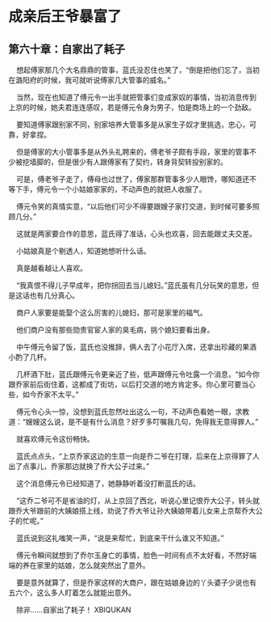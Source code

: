 # 成亲后王爷暴富了 
 ## 第六十章：自家出了耗子
     想起傅家那几个大名鼎鼎的管事，蓝氏没忍住也笑了，“倒是把他们忘了，当初在潞阳府的时候，我可就听说傅家几大管事的威名。”

    当然，现在也知道了傅元令一出手就把管事们变成家奴的事情，当初消息传到上京的时候，她夫君连连感叹，若是傅元令身为男子，怕是商场上的一个劲敌。

    要知道傅家跟别家不同，别家培养大管事多是从家生子奴才里挑选，忠心，可靠，好拿捏。

    但是傅家的大小管事多是从外头礼聘来的，傅老爷子颇有手段，家里的管事不少被挖墙脚的，但是很少有人跟傅家有了契约，转身背契转投别家的。

    可是，傅老爷子走了，傅母也过世了，傅家那群管事多少人眼馋，哪知道还不等下手，傅元令一个小姑娘家家的，不动声色的就把人收服了。

    傅元令笑的真情实意，“以后他们可少不得要跟嫂子家打交道，到时候可要多照顾几分。”

    这就是两家要合作的意思，蓝氏得了准话，心头也欢喜，回去能跟丈夫交差。

    小姑娘真是个剔透人，知道她想听什么话。

    真是越看越让人喜欢。

    “我真恨不得儿子早成年，把你拐回去当儿媳妇。”蓝氏虽有几分玩笑的意思，但是这话也有几分真心。

    商户人家要是能娶个这么厉害的儿媳妇，那可是家里的福气。

    他们商户没有那些勋贵官宦人家的臭毛病，挑个媳妇要看出身。

    中午傅元令留了饭，蓝氏也没推辞，俩人去了小花厅入席，还拿出珍藏的果酒小酌了几杯。

    几杯酒下肚，蓝氏跟傅元令更亲近了些，低声跟傅元令吐露一个消息，“如今你跟乔家前后街住着，这都成了街坊，以后打交道的地方肯定多。你心里可要当心些，如今乔家不太平。”

    傅元令心头一惊，没想到蓝氏忽然吐出这么一句，不动声色看她一眼，求教道：“嫂嫂这么说，是不是有什么消息？好歹多叮嘱我几句，免得我无意得罪人。”

    就喜欢傅元令这份畅快。

    蓝氏点点头，“上京乔家这边的生意一向是乔二爷在打理，后来在上京得罪了人出了点事儿，乔家那边就换了乔大公子过来。”

    这个消息傅元令已经知道了，她静静听着没打断蓝氏的话。

    “这乔二爷可不是省油的灯，从上京回了西北，听说心里记恨乔大公子，转头就跟乔大爷跟前的大姨娘搭上线，劝说了乔大爷让孙大姨娘带着儿女来上京帮乔大公子的忙呢。”

    蓝氏说到这礼嗤笑一声，“说是来帮忙，到底来干什么谁又不知道。”

    傅元令瞬间就想到了乔尔玉身亡的事情，脸色一时间有点不太好看，不然好端端的养在家里的姑娘，怎么就突然出了意外。

    要是意外就算了，但是乔家这样的大商户，跟在姑娘身边的丫头婆子少说也有五六个，这么多人盯着怎么就能出意外。

    除非……自家出了耗子！ 
XBIQUKAN